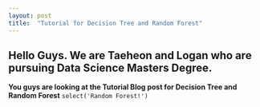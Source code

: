 ```yaml
---
layout: post
title:  "Tutorial for Decision Tree and Random Forest"
---
```


## Hello Guys. We are Taeheon and Logan who are pursuing Data Science Masters Degree.
**You guys are looking at the Tutorial Blog post for Decision Tree and Random Forest**
`select('Random Forest!')`
